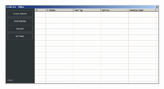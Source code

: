 ![Screenshot](https://raw.githubusercontent.com/Cryakl/Ultimate-RAT-Collection/refs/heads/main/VanillaRat/Vanilla%20Rat%20V1.6.1/Screenshot.png)
